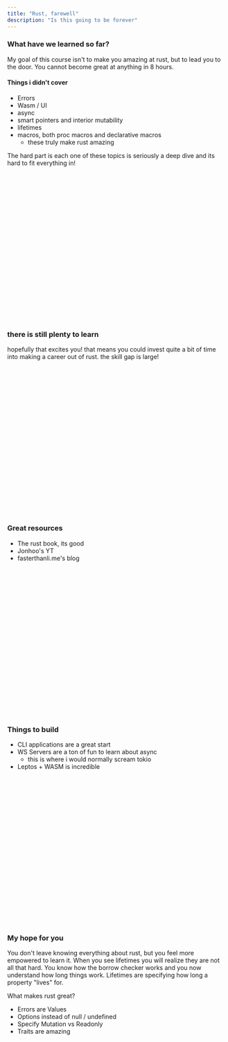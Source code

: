 ```yaml
---
title: "Rust, farewell"
description: "Is this going to be forever"
---
```


### What have we learned so far?
My goal of this course isn't to make you amazing at rust, but to lead you to
the door.  You cannot become great at anything in 8 hours.

#### Things i didn't cover
* Errors
* Wasm / UI
* async
* smart pointers and interior mutability
* lifetimes
* macros, both proc macros and declarative macros
  - these truly make rust amazing

The hard part is each one of these topics is seriously a deep dive and its hard
to fit everything in!

<br/>
<br/>
<br/>
<br/>
<br/>
<br/>
<br/>
<br/>
<br/>
<br/>
<br/>
<br/>
<br/>
<br/>
<br/>
<br/>
<br/>
<br/>
<br/>
<br/>

### there is still plenty to learn
hopefully that excites you!  that means you could invest quite a bit of time
into making a career out of rust.  the skill gap is large!

<br/>
<br/>
<br/>
<br/>
<br/>
<br/>
<br/>
<br/>
<br/>
<br/>
<br/>
<br/>
<br/>
<br/>
<br/>
<br/>
<br/>
<br/>
<br/>
<br/>

### Great resources
* The rust book, its good
* Jonhoo's YT
* fasterthanli.me's blog

<br/>
<br/>
<br/>
<br/>
<br/>
<br/>
<br/>
<br/>
<br/>
<br/>
<br/>
<br/>
<br/>
<br/>
<br/>
<br/>
<br/>
<br/>
<br/>
<br/>

### Things to build
* CLI applications are a great start
* WS Servers are a ton of fun to learn about async
  - this is where i would normally scream tokio
* Leptos + WASM is incredible

<br/>
<br/>
<br/>
<br/>
<br/>
<br/>
<br/>
<br/>
<br/>
<br/>
<br/>
<br/>
<br/>
<br/>
<br/>
<br/>
<br/>
<br/>
<br/>
<br/>

### My hope for you
You don't leave knowing everything about rust, but you feel more empowered to
learn it.  When you see lifetimes you will realize they are not all that hard.
You know how the borrow checker works and you now understand how long things
work.  Lifetimes are specifying how long a property "lives" for.

What makes rust great?
* Errors are Values
* Options instead of null / undefined
* Specify Mutation vs Readonly
* Traits are amazing

<br/>
<br/>
<br/>
<br/>
<br/>
<br/>
<br/>
<br/>
<br/>
<br/>
<br/>
<br/>
<br/>
<br/>
<br/>
<br/>
<br/>
<br/>
<br/>
<br/>

